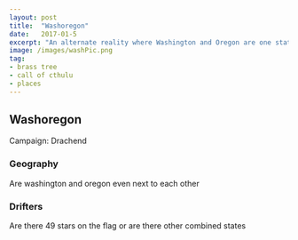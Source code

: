 ```yaml
---
layout: post
title:  "Washoregon"
date:   2017-01-5
excerpt: "An alternate reality where Washington and Oregon are one state."
image: /images/washPic.png
tag:
- brass tree
- call of cthulu
- places 
---
```


## Washoregon
Campaign: Drachend

### Geography
Are washington and oregon even next to each other

### Drifters
Are there 49 stars on the flag or are there other combined states
